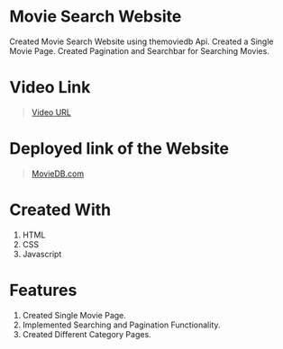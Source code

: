 # Movie Search Website

Created Movie Search Website using themoviedb Api. Created a Single Movie Page. Created Pagination and Searchbar for Searching Movies.

# Video Link

> [Video URL](https://drive.google.com/file/d/1iNWoNqHUoVVd5WdoD0BJjGXuVr1_PmKc/view?usp=sharing)

# Deployed link of the Website

> [MovieDB.com](https://movie-db-harsh.netlify.app/)

# Created With

1. HTML
2. CSS
3. Javascript

# Features

1. Created Single Movie Page.
2. Implemented Searching and Pagination Functionality.
3. Created Different Category Pages.
